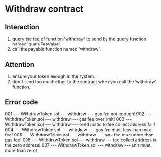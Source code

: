 # Withdraw contract
## Interaction
1. query the fee of function 'withdraw' to send by the query function named 'queryFeeValue'.
2. call the payable function named 'withdraw'.
## Attention
1. ensure your token enough in the system.
2. don't send too much ether to the contract when you call the 'withdraw' function.
## Error code
001 --- WithdrawToken.sol --- withdraw --- gas fee not enough!
002 --- WithdrawToken.sol --- withdraw --- gas fee over limit!
003 --- WithdrawToken.sol --- withdraw --- send matic to fee collect address fail!
004 --- WithdrawToken.sol --- withdraw --- gas fee must less than max fee!
005 --- WithdrawToken.sol --- withdraw --- max fee must more than gas fee!
006 --- WithdrawToken.sol --- withdraw --- fee collect address is the zero address!
007 --- WithdrawToken.sol --- withdraw --- unit must more than zero!